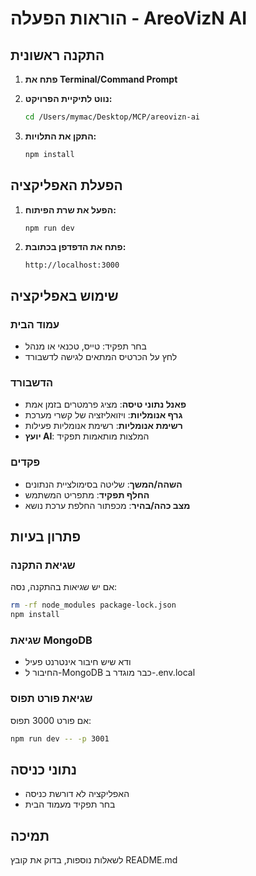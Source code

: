 # הוראות הפעלה - AreoVizN AI

## התקנה ראשונית

1. **פתח את Terminal/Command Prompt**

2. **נווט לתיקיית הפרויקט:**
   ```bash
   cd /Users/mymac/Desktop/MCP/areovizn-ai
   ```

3. **התקן את התלויות:**
   ```bash
   npm install
   ```

## הפעלת האפליקציה

1. **הפעל את שרת הפיתוח:**
   ```bash
   npm run dev
   ```

2. **פתח את הדפדפן בכתובת:**
   ```
   http://localhost:3000
   ```

## שימוש באפליקציה

### עמוד הבית
- בחר תפקיד: טייס, טכנאי או מנהל
- לחץ על הכרטיס המתאים לגישה לדשבורד

### הדשבורד
- **פאנל נתוני טיסה**: מציג פרמטרים בזמן אמת
- **גרף אנומליות**: ויזואליזציה של קשרי מערכת
- **רשימת אנומליות**: רשימת אנומליות פעילות
- **יועץ AI**: המלצות מותאמות תפקיד

### פקדים
- **השהה/המשך**: שליטה בסימולציית הנתונים
- **החלף תפקיד**: מתפריט המשתמש
- **מצב כהה/בהיר**: מכפתור החלפת ערכת נושא

## פתרון בעיות

### שגיאת התקנה
אם יש שגיאות בהתקנה, נסה:
```bash
rm -rf node_modules package-lock.json
npm install
```

### שגיאת MongoDB
- ודא שיש חיבור אינטרנט פעיל
- החיבור ל-MongoDB כבר מוגדר ב-.env.local

### שגיאת פורט תפוס
אם פורט 3000 תפוס:
```bash
npm run dev -- -p 3001
```

## נתוני כניסה
- האפליקציה לא דורשת כניסה
- בחר תפקיד מעמוד הבית

## תמיכה
לשאלות נוספות, בדוק את קובץ README.md
